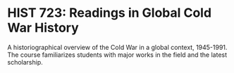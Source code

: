 # HIST 723: Readings in Global Cold War History

A historiographical overview of the Cold War in a global context, 1945-1991. The course familiarizes students with major works in the field and the latest scholarship.